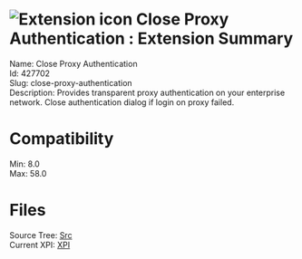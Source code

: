 # ![Extension icon](https://addons.thunderbird.net/user-media/addon_icons/427/427702-64.png?modified=1369315227) Close Proxy Authentication : Extension Summary

Name: Close Proxy Authentication  
Id: 427702  
Slug: close-proxy-authentication  
Description: Provides transparent proxy authentication on your enterprise network.
Close authentication dialog if login on proxy failed.
  

# Compatibility
Min: 8.0  
Max: 58.0  

# Files

Source Tree: [Src](C:/Dev/Thunderbird/ThunderKdB/xall/xOther/427702-close-proxy-authentication/src)  
Current XPI: [XPI](C:/Dev/Thunderbird/ThunderKdB/xall/xOther/427702-close-proxy-authentication/xpi)  



